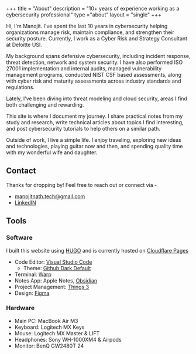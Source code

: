 +++
title = "About"
description = "10+ years of experience working as a cybersecurity professional"
type ="about"
layout = "single"
+++

Hi, I'm Manojit. I've spent the last 10 years in cybersecurity helping organizations manage risk, maintain compliance, and strengthen their security posture. Currently, I work as a Cyber Risk and Strategy Consultant at Deloitte USI.

My background spans defensive cybersecurity, including incident response, threat detection, network and system security. I have also performed ISO 27001 implementation and internal audits, managed vulnerability management programs, conducted NIST CSF based assessments, along with cyber risk and maturity assessments across industry standards and regulations.

Lately, I’ve been diving into threat modeling and cloud security, areas I find both challenging and rewarding.

This site is where I document my journey. I share practical notes from my study and research, write technical articles about topics I find interesting, and post cybersecurity tutorials to help others on a similar path.

Outside of work, I live a simple life. I enjoy traveling, exploring new ideas and technologies, playing guitar now and then, and spending quality time with my wonderful wife and daughter.

## Contact

Thanks for dropping by! Feel free to reach out or connect via -

- manojitnath.tech@gmail.com
- [LinkedIN](https://www.linkedin.com/in/manojitnath/)

## Tools

### Software

I built this website using [HUGO](https://gohugo.io/) and is currently hosted on [Cloudflare Pages](https://pages.cloudflare.com/)

- Code Editor: [Visual Studio Code](https://code.visualstudio.com/)
  - Theme: [Github Dark Default](https://marketplace.visualstudio.com/items?itemName=GitHub.github-vscode-theme)
- Terminal: [Warp](https://www.warp.dev/)
- Notes App: Apple Notes, [Obsidian](https://obsidian.md/)
- Project Management: [Things 3](https://culturedcode.com/things/)
- Design: [Figma](https://www.figma.com)

### Hardware

- Main PC: MacBook Air M3
- Keyboard: Logitech MX Keys
- Mouse: Logitech MX Master & LIFT
- Headphones: Sony WH-1000XM4 & Airpods
- Monitor: BenQ GW2480T 24

